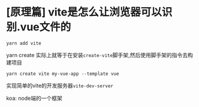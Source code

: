 # [原理篇] vite是怎么让浏览器可以识别.vue文件的

```
yarn add vite
```

yarn create 实际上就等于在安装`create-vite`脚手架,然后使用脚手架的指令去构建项目

```
yarn create vite my-vue-app --template vue
```

实现简单的vite的开发服务器`vite-dev-server`

koa: node端的一个框架

